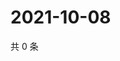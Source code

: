 # 2021-10-08

共 0 条

<!-- BEGIN WEIBO -->
<!-- 最后更新时间 Fri Oct 08 2021 01:00:50 GMT+0800 (China Standard Time) -->

<!-- END WEIBO -->

